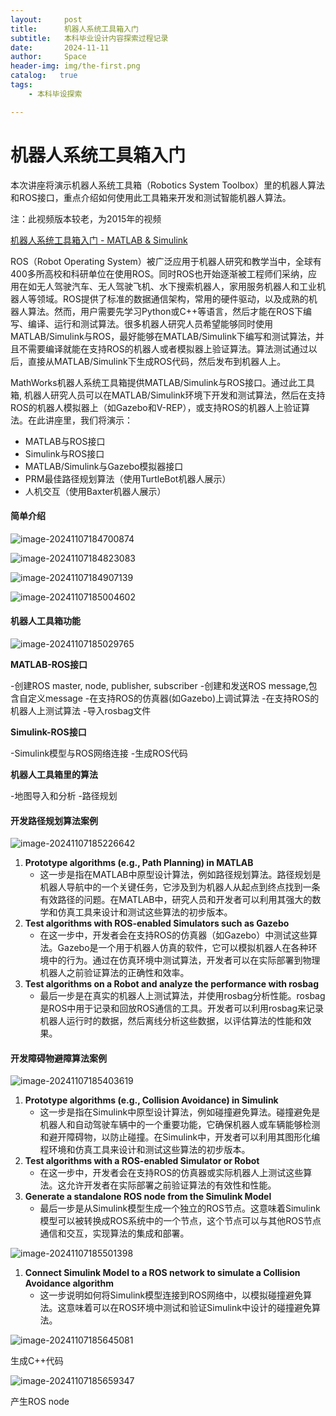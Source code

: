 ```yaml
---
layout:     post
title:      机器人系统工具箱入门
subtitle:   本科毕业设计内容探索过程记录
date:       2024-11-11
author:     Space
header-img: img/the-first.png
catalog:   true
tags:
    - 本科毕设探索

---
```






# 机器人系统工具箱入门

本次讲座将演示机器人系统工具箱（Robotics System Toolbox）里的机器人算法和ROS接口，重点介绍如何使用此工具箱来开发和测试智能机器人算法。

注：此视频版本较老，为2015年的视频

[机器人系统工具箱入门 - MATLAB & Simulink](https://ww2.mathworks.cn/videos/introduction-to-robotics-system-toolbox-101401.html?s_tid=srchtitle)

ROS（Robot Operating System）被广泛应用于机器人研究和教学当中，全球有400多所高校和科研单位在使用ROS。同时ROS也开始逐渐被工程师们采纳，应用在如无人驾驶汽车、无人驾驶飞机、水下搜索机器人，家用服务机器人和工业机器人等领域。ROS提供了标准的数据通信架构，常用的硬件驱动，以及成熟的机器人算法。然而，用户需要先学习Python或C++等语言，然后才能在ROS下编写、编译、运行和测试算法。很多机器人研究人员希望能够同时使用MATLAB/Simulink与ROS，最好能够在MATLAB/Simulink下编写和测试算法，并且不需要编译就能在支持ROS的机器人或者模拟器上验证算法。算法测试通过以后，直接从MATLAB/Simulink下生成ROS代码，然后发布到机器人上。

MathWorks机器人系统工具箱提供MATLAB/Simulink与ROS接口。通过此工具箱, 机器人研究人员可以在MATLAB/Simulink环境下开发和测试算法，然后在支持ROS的机器人模拟器上（如Gazebo和V-REP），或支持ROS的机器人上验证算法。在此讲座里，我们将演示：

- MATLAB与ROS接口
- Simulink与ROS接口
- MATLAB/Simulink与Gazebo模拟器接口
- PRM最佳路径规划算法（使用TurtleBot机器人展示）
- 人机交互（使用Baxter机器人展示）

#### 简单介绍

![image-20241107184700874](https://raw.githubusercontent.com/dhw2536/Picture/main/202411102333744.png)

![image-20241107184823083](https://raw.githubusercontent.com/dhw2536/Picture/main/202411102333368.png)

![image-20241107184907139](https://raw.githubusercontent.com/dhw2536/Picture/main/202411102333417.png)

![image-20241107185004602](https://raw.githubusercontent.com/dhw2536/Picture/main/202411102333983.png)

#### 机器人工具箱功能

![image-20241107185029765](https://raw.githubusercontent.com/dhw2536/Picture/main/202411102334958.png)

**MATLAB-ROS接口**

-创建ROS master, node, publisher, subscriber
-创建和发送ROS message,包含自定义message
-在支持ROS的仿真器(如Gazebo)上调试算法
-在支持ROS的机器人上测试算法
-导入rosbag文件

**Simulink-ROS接口**

-Simulink模型与ROS网络连接
-生成ROS代码

**机器人工具箱里的算法**

-地图导入和分析
-路径规划

#### 开发路径规划算法案例

![image-20241107185226642](https://raw.githubusercontent.com/dhw2536/Picture/main/202411102334514.png)

1. **Prototype algorithms (e.g., Path Planning) in MATLAB**
   - 这一步是指在MATLAB中原型设计算法，例如路径规划算法。路径规划是机器人导航中的一个关键任务，它涉及到为机器人从起点到终点找到一条有效路径的问题。在MATLAB中，研究人员和开发者可以利用其强大的数学和仿真工具来设计和测试这些算法的初步版本。
2. **Test algorithms with ROS-enabled Simulators such as Gazebo**
   - 在这一步中，开发者会在支持ROS的仿真器（如Gazebo）中测试这些算法。Gazebo是一个用于机器人仿真的软件，它可以模拟机器人在各种环境中的行为。通过在仿真环境中测试算法，开发者可以在实际部署到物理机器人之前验证算法的正确性和效率。
3. **Test algorithms on a Robot and analyze the performance with rosbag**
   - 最后一步是在真实的机器人上测试算法，并使用rosbag分析性能。rosbag是ROS中用于记录和回放ROS通信的工具。开发者可以利用rosbag来记录机器人运行时的数据，然后离线分析这些数据，以评估算法的性能和效果。

#### 开发障碍物避障算法案例

![image-20241107185403619](https://raw.githubusercontent.com/dhw2536/Picture/main/202411102334687.png)

1. **Prototype algorithms (e.g., Collision Avoidance) in Simulink**
   - 这一步是指在Simulink中原型设计算法，例如碰撞避免算法。碰撞避免是机器人和自动驾驶车辆中的一个重要功能，它确保机器人或车辆能够检测和避开障碍物，以防止碰撞。在Simulink中，开发者可以利用其图形化编程环境和仿真工具来设计和测试这些算法的初步版本。
2. **Test algorithms with a ROS-enabled Simulator or Robot**
   - 在这一步中，开发者会在支持ROS的仿真器或实际机器人上测试这些算法。这允许开发者在实际部署之前验证算法的有效性和性能。
3. **Generate a standalone ROS node from the Simulink Model**
   - 最后一步是从Simulink模型生成一个独立的ROS节点。这意味着Simulink模型可以被转换成ROS系统中的一个节点，这个节点可以与其他ROS节点通信和交互，实现算法的集成和部署。

![image-20241107185501398](https://raw.githubusercontent.com/dhw2536/Picture/main/202411102334899.png)

1. **Connect Simulink Model to a ROS network to simulate a Collision Avoidance algorithm**
   - 这一步说明如何将Simulink模型连接到ROS网络中，以模拟碰撞避免算法。这意味着可以在ROS环境中测试和验证Simulink中设计的碰撞避免算法。

![image-20241107185645081](https://raw.githubusercontent.com/dhw2536/Picture/main/202411102334427.png)

生成C++代码

![image-20241107185659347](https://raw.githubusercontent.com/dhw2536/Picture/main/202411102334858.png)

产生ROS node
